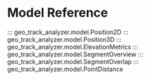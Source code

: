 # Model Reference

::: geo_track_analyzer.model.Position2D
::: geo_track_analyzer.model.Position3D
::: geo_track_analyzer.model.ElevationMetrics
::: geo_track_analyzer.model.SegmentOverview
::: geo_track_analyzer.model.SegmentOverlap
::: geo_track_analyzer.model.PointDistance